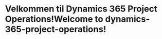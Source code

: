 # <a name="welcome-to-dynamics-365-project-operations"></a><span data-ttu-id="c8a16-101">Velkommen til Dynamics 365 Project Operations!</span><span class="sxs-lookup"><span data-stu-id="c8a16-101">Welcome to dynamics-365-project-operations!</span></span>